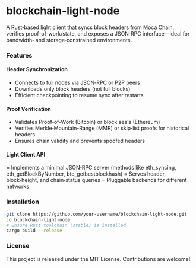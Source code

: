 # blockchain-light-node

A Rust‑based light client that syncs block headers from Moca Chain, verifies proof-of-work/state, and exposes a JSON‑RPC interface—ideal for bandwidth‑ and storage‑constrained environments.

### Features
#### Header Synchronization
- Connects to full nodes via JSON‑RPC or P2P peers
- Downloads only block headers (not full blocks)
- Efficient checkpointing to resume sync after restarts

#### Proof Verification
- Validates Proof‑of‑Work (Bitcoin) or block seals (Ethereum)
- Verifies Merkle‑Mountain-Range (MMR) or skip‑list proofs for historical headers
- Ensures chain validity and prevents spoofed headers

####  Light Client API
= Implements a minimal JSON‑RPC server (methods like eth_syncing, eth_getBlockByNumber, btc_getbestblockhash)
= Serves header, block‑height, and chain‑status queries
= Pluggable backends for different networks

### Installation
```sh
git clone https://github.com/your-username/blockchain-light-node.git
cd blockchain-light-node
# Ensure Rust toolchain (stable) is installed
cargo build --release
```

### License
This project is released under the MIT License. Contributions are welcome!
